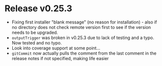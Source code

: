 # Release v0.25.3

- Fixing first installer "blank message" (no reason for installation) - also if no directory does not check remote version first to see if the version needs to be upgraded.
- `outputTrigger` was broken in v0.25.3 due to lack of testing and a typo. Now tested and no typo.
- Look into coverage support at some point...
- `gitCommit` now actually pulls the comment from the last comment in the release notes if not specified, making life easier
